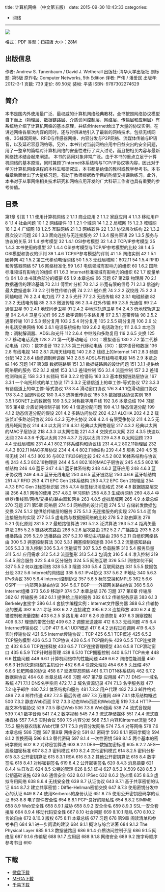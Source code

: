 title: 计算机网络 （中文第五版）
date: 2015-09-30 10:43:33
categories:
  - 网络
---

![](http://img3.douban.com/lpic/s10353262.jpg)

格式：PDF
类型：扫描版
大小：28M

<!--more-->

## 出版信息 ##

作者: Andrew S. Tanenbaum / David J. Wetherall
出版社: 清华大学出版社
副标题: 第5版
原作名: Computer Networks, 5th Edition
译者: 严伟 / 潘爱民
出版年: 2012-3-1
页数: 739
定价: 89.50元
装帧: 平装
ISBN: 9787302274629

## 简介 ##

本书是国内外使用最广泛、最权威的计算机网络经典教材。全书按照网络协议模型自下而上（物理层、数据链路层、介质访问控制层、网络层、传输层和应用层）有系统地介绍了计算机网络的基本原理，并结合Internet给出了大量的协议实例。在讲述网络各层次内容的同时，还与时俱进地引入了最新的网络技术，包括无线网络、3G蜂窝网络、RFID与传感器网络、内容分发与P2P网络、流媒体传输与IP语音，以及延迟容忍网络等。另外，本书针对当前网络应用中日益突出的安全问题，用了一整章的篇幅对计算机网络的安全性进行了深入讨论，而且把相关内容与最新网络技术结合起来阐述。
本书的适用对象非常广泛。由于本书的重点立足于计算机网络的基本原理，同时兼顾了Internet体系结构与TCP/IP协议等内容，因此对于学习计算机网络课程的本科生和研究生，本书都是绝佳的教材或教学参考书。本书每章后面给出了大量练习题，有助于教师根据教学目的酌情安排课后练习。此外，本书对于从事网络相关技术研究和网络应用开发的广大科研工作者也具有重要的参考价值。

## 目录 ##

第1章 引言 1
1.1 使用计算机网络 2
1.1.1 商业应用 2
1.1.2 家庭应用 4
1.1.3 移动用户 8
1.1.4 社会问题 10
1.2 网络硬件 13
1.2.1 个域网 14
1.2.2 局域网 15
1.2.3 城域网 18
1.2.4 广域网 18
1.2.5 互联网络 21
1.3 网络软件 22
1.3.1 协议层次结构 22
1.3.2 层次设计问题 26
1.3.3 面向连接与无连接服务 27
1.3.4 服务原语 29
1.3.5 服务与协议的关系 31
1.4 参考模型 32
1.4.1 OSI参考模型 32
1.4.2 TCP/IP参考模型 35
1.4.3 本书使用的模型 37
1.4.4 OSI参考模型与TCP/IP参考模型的比较 38
1.4.5 OSI模型和协议的评判 39
1.4.6 TCP/IP参考模型的评判 41
1.5 网络实例 42
1.5.1 因特网 42
1.5.2 第三代移动电话网络 50
1.5.3 无线局域网：802.11 54
1.5.4 RFID和传感器网络 57
1.6 网络标准化 59
1.6.1 电信领域有影响力的组织 60
1.6.2 国际标准领域有影响力的组织 61
1.6.3 Internet标准领域有影响力的组织 62
1.7 度量单位 64
1.8 本书其余部分的概要 65
1.9 本章总结 66
习题 67
第2章 物理层 70
2.1 数据通信的理论基础 70
2.1.1 傅里叶分析 70
2.1.2 带宽有限的信号 71
2.1.3 信道的最大数据速率 73
2.2 引导性传输介质 74
2.2.1 磁介质 74
2.2.2 双绞线 75
2.2.3 同轴电缆 76
2.2.4 电力线 77
2.2.5 光纤 77
2.3 无线传输 82
2.3.1 电磁频谱 82
2.3.2 无线电传输 85
2.3.3 微波传输 86
2.3.4 红外传输 89
2.3.5 光通信 89
2.4 通信卫星 90
2.4.1 地球同步卫星 91
2.4.2 中地球轨道卫星 94
2.4.3 低地球轨道卫星 94
2.4.4 卫星与光纤 96
2.5 数字调制与多路复用 97
2.5.1 基带传输 98
2.5.2 通带传输 101
2.5.3 频分复用 103
2.5.4 时分复用 105
2.5.5 码分复用 106
2.6 公共电话交换网络 108
2.6.1 电话系统结构 109
2.6.2 电话政治化 111
2.6.3 本地回路：调制解调器、ADSL和光纤 112
2.6.4 中继线和多路复用 119
2.6.5 交换 125
2.7 移动电话系统 128
2.7.1 第一代移动电话（1G）：模拟语音 130
2.7.2 第二代移动电话（2G）：数字语音 132
2.7.3 第三代移动电话（3G）：数字语音和数据 136
2.8 有线电视 140
2.8.1 共用天线电视 140
2.8.2 线缆上的Internet 141
2.8.3 频谱分配 142
2.8.4 线缆调制解调器 143
2.8.5 ADSL与有线电视电缆 145
2.9 本章总结 146
习题 147
第3章 数据链路层 151
3.1 数据链路层的设计问题 151
3.1.1 提供给网络层的服务 152
3.1.2 成帧 153
3.1.3 差错控制 156
3.1.4 流量控制 157
3.2 差错检测和纠正 158
3.2.1 纠错码 159
3.2.2 检错码 163
3.3 基本数据链路层协议 167
3.3.1 一个乌托邦式的单工协议 171
3.3.2 无错信道上的单工停-等式协议 172
3.3.3 有错信道上的单工停-等式协议 173
3.4 滑动窗口协议 176
3.4.1 1位滑动窗口协议 178
3.4.2 回退N协议 180
3.4.3 选择重传协议 185
3.5 数据链路协议实例 189
3.5.1 SONET上的数据包 189
3.5.2 对称数字用户线 192
3.6 本章总结 194
习题 195
第4章 介质访问控制子层 199
4.1 信道分配问题 199
4.1.1 静态信道分配 199
4.1.2 动态信道分配的假设 201
4.2 多路访问协议 202
4.2.1 ALOHA 202
4.2.2 载波侦听多路访问协议 206
4.2.3 无冲突协议 208
4.2.4 有限竞争协议 211
4.2.5 无线局域网协议 214
4.3 以太网 216
4.3.1 经典以太网物理层 217
4.3.2 经典以太网的MAC子层协议 218
4.3.3 以太网性能 221
4.3.4 交换式以太网 222
4.3.5 快速以太网 224
4.3.6 千兆以太网 226
4.3.7 万兆以太网 229
4.3.8 以太网回顾 230
4.4 无线局域网 231
4.4.1 802.11体系结构和协议栈 231
4.4.2 802.11物理层 232
4.4.3 802.11 MAC子层协议 234
4.4.4 802.11帧结构 239
4.4.5 服务 240
4.5 宽带无线 241
4.5.1 802.16 与802.11和3G的比较 242
4.5.2 802.16体系结构与协议栈 243
4.5.3 802.16物理层 244
4.5.4 802.16的MAC子层协议 245
4.5.5 802.16帧结构 246
4.6 蓝牙 247
4.6.1 蓝牙体系结构 248
4.6.2 蓝牙应用 248
4.6.3 蓝牙协议栈 249
4.6.4 蓝牙无线电层 250
4.6.5 蓝牙链路层 250
4.6.6 蓝牙帧结构 251
4.7 RFID 253
4.7.1 EPC Gen 2体系结构 253
4.7.2 EPC Gen 2物理层 254
4.7.3 EPC Gen 2标签标识层 255
4.7.4 标签标识消息格式 256
4.8 数据链路层交换 256
4.8.1 网桥的使用 257
4.8.2 学习网桥 258
4.8.3 生成树网桥 260
4.8.4 中继器/集线器/网桥/交换机/路由器和网关 263
4.8.5 虚拟局域网 265
4.9 本章总结 270
习题 271
第5章 网络层 274
5.1 网络层的设计问题 274
5.1.1 存储转发数据包交换 274
5.1.2 提供给传输层的服务 275
5.1.3 无连接服务的实现 276
5.1.4 面向连接服务的实现 277
5.1.5 虚电路与数据报网络的比较 278
5.2 路由算法 279
5.2.1 优化原则 281
5.2.2 最短路径算法 281
5.2.3 泛洪算法 283
5.2.4 距离矢量算法 285
5.2.5 链路状态路由 288
5.2.6 层次路由 292
5.2.7 广播路由 293
5.2.8 组播路由 295
5.2.9 选播路由 297
5.2.10 移动主机路由 298
5.2.11 自组织网络路由 300
5.3 拥塞控制算法 302
5.3.1 拥塞控制的途径 304
5.3.2 流量感知路由 305
5.3.3 准入控制 306
5.3.4 流量调节 307
5.3.5 负载脱落 310
5.4 服务质量 311
5.4.1 应用需求 312
5.4.2 流量整形 313
5.4.3 包调度 316
5.4.4 准入控制 319
5.4.5 综合服务 322
5.4.6 区分服务 324
5.5 网络互联 326
5.5.1 网络如何不同 327
5.5.2 何以连接网络 328
5.5.3 隧道 330
5.5.4 互联网路由 331
5.5.5 数据包分段 332
5.6 Internet的网络层 335
5.6.1 IPv4协议 337
5.6.2 IP地址 340
5.6.3 IPv6协议 350
5.6.4 Internet控制协议 357
5.6.5 标签交换和MPLS 362
5.6.6 OSPF——内部网关路由协议 364
5.6.7 BGP——外部网关路由协议 368
5.6.8 Internet组播 373
5.6.9 移动IP 374
5.7 本章总结 376
习题 377
第6章 传输层 382
6.1 传输服务 382
6.1.1 提供给上层的服务 382
6.1.2 传输服务原语 383
6.1.3 Berkeley套接字 386
6.1.4 套接字编程实例：Internet文件服务器 388
6.2 传输协议的要素 392
6.2.1 寻址 393
6.2.2 连接建立 395
6.2.3 连接释放 400
6.2.4 差错控制和流量控制 403
6.2.5 多路复用 407
6.2.6 崩溃恢复 407
6.3 拥塞控制 409
6.3.1 理想的带宽分配 409
6.3.2 调整发送速率 412
6.3.3 无线问题 415
6.4 Internet传输协议：UDP 417
6.4.1 UDP概述 417
6.4.2 远程过程调用 419
6.4.3 实时传输协议 421
6.5 Internet传输协议：TCP 425
6.5.1 TCP概述 425
6.5.2 TCP服务模型 426
6.5.3 TCP协议 428
6.5.4 TCP段的头 429
6.5.5 TCP连接建立 432
6.5.6 TCP连接释放 433
6.5.7 TCP连接管理模型 434
6.5.8 TCP滑动窗口 435
6.5.9 TCP计时器管理 438
6.5.10 TCP拥塞控制 440
6.5.11 TCP未来 448
6.6 性能问题 449
6.6.1 计算机网络中的性能问题 449
6.6.2 网络性能测量 450
6.6.3 针对快速网络的主机设计 452
6.6.4 快速处理段 454
6.6.5 头压缩 457
6.6.6 长肥网络的协议 458
6.7 延迟容忍网络 461
6.7.1 DTN体系结构 462
6.7.2 数据束协议 464
6.8 本章总结 466
习题 467
第7章 应用层 471
7.1 DNS——域名系统 471
7.1.1 DNS名字空间 472
7.1.2 域名资源记录 474
7.1.3 名字服务器 477
7.2 电子邮件 480
7.2.1 体系结构和服务 481
7.2.2 用户代理 482
7.2.3 邮件格式 486
7.2.4 邮件传送 492
7.2.5 最后传递 497
7.3 万维网 499
7.3.1 体系结构概述 500
7.3.2 静态Web页面 512
7.3.3 动态Web页面和Web应用 519
7.3.4 HTTP——超文本传输协议 529
7.3.5 移动Web 536
7.3.6 Web搜索 538
7.4 流式音视频 539
7.4.1 数字音频 541
7.4.2 数字视频 545
7.4.3 流式存储媒体 551
7.4.4 流式直播媒体 557
7.4.5 实时会议 560
7.5 内容分发 568
7.5.1 内容和Internet流量 569
7.5.2 服务器农场和Web代理 571
7.5.3 内容分发网络 574
7.5.4 对等网络 578
7.6 本章总结 586
习题 587
第8章 网络安全 591
8.1 密码学 593
8.1.1 密码学概论 594
8.1.2 置换密码 596
8.1.3 替代密码 597
8.1.4 一次性密钥 598
8.1.5 两个基本的密码学原则 602
8.2 对称密钥算法 603
8.2.1 DES—数据加密标准 605
8.2.2 AES—高级加密标准 607
8.2.3 密码模式 610
8.2.4 其他密码模式 614
8.2.5 密码分析 615
8.3 公开密钥算法 615
8.3.1 RSA 616
8.3.2 其他公开密钥算法 618
8.4 数字签名 618
8.4.1 对称密钥签名 619
8.4.2 公开密钥签名 620
8.4.3 消息摘要 621
8.4.4 生日攻击 624
8.5 公钥的管理 626
8.5.1 证书 627
8.5.2 X.509 628
8.5.3 公钥基础设施 629
8.6 通信安全 632
8.6.1 IPSec 632
8.6.2 防火墙 635
8.6.3 虚拟专用网络 638
8.6.4 无线安全性 639
8.7 认证协议 643
8.7.1 基于共享密钥的认证 644
8.7.2 建立共享密钥：Diffie-Hellman密钥交换 647
8.7.3 使用密钥分发中心的认证 649
8.7.4 使用Kerberos的身份认证 651
8.7.5 使用公开密钥密码学的认证 653
8.8 电子邮件安全性 654
8.8.1 PGP-良好的隐私性 654
8.8.2 S/MIME 658
8.9 Web安全性 658
8.9.1 威胁 658
8.9.2 安全命名 659
8.9.3 SSL—安全套接层 664
8.9.4 移动代码安全性 667
8.10 社会问题 669
8.10.1 隐私 670
8.10.2 言论自由 672
8.10.3 版权 675
8.11 本章总结 677
习题 678
第9章 阅读清单和参考书目 684
9.1 进一步阅读的建议 684
9.1.1 概论与综合论著 684
9.1.2 The Physical Layer 685
9.1.3 数据链路层 686
9.1.4 介质访问控制子层 686
9.1.5 网络层 687
9.1.6 传输层 688
9.1.7 应用层 688
9.1.8 网络安全 689
9.2 按字母顺序参考书目 690

## 下载 ##

+ [微盘下载](http://vdisk.weibo.com/s/aADaW4YRFuq2f)
+ [MEGA下载](https://mega.nz/#!CVlilYra!ceA9kDpjS6AYwzqwnPJI6SlGVW1F8nDngxd3mfWQzeg)
+ [千易下载](http://1000eb.com/1gcc6)
